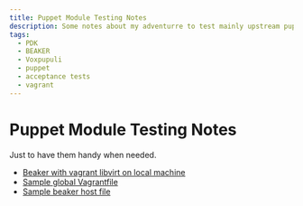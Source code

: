 ```yaml
---
title: Puppet Module Testing Notes
description: Some notes about my adventurre to test mainly upstream puppet modules while preparing some PR's for them.
tags:
  - PDK
  - BEAKER
  - Voxpupuli
  - puppet
  - acceptance tests
  - vagrant
---
```


# Puppet Module Testing Notes

Just to have them handy when needed.

* [Beaker with vagrant libvirt on local machine](docs/beaker.md)
* [Sample global Vagrantfile](files/global_vagrantfile)
* [Sample beaker host file](files/beaker_hosts.cfg)

